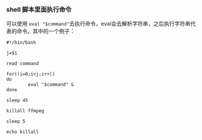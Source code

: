 ### shell 脚本里面执行命令

可以使用 `eval "$command"`去执行命令，eval会去解析字符串，之后执行字符串代表的命令。其中的一个例子：
```shell
#!/bin/bash

j=$1

read command

for((i=0;i<j;i++))
do
        eval "$command" &
done

sleep 45

killall ffmpeg

sleep 5

echo killall
```